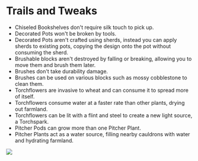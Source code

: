 # Trails and Tweaks

- Chiseled Bookshelves don't require silk touch to pick up.
- Decorated Pots won't be broken by tools.
- Decorated Pots aren't crafted using sherds, instead you can apply sherds to existing pots, copying the design onto the pot without consuming the sherd.
- Brushable blocks aren't destroyed by falling or breaking, allowing you to move them and brush them later.
- Brushes don't take durability damage.
- Brushes can be used on various blocks such as mossy cobblestone to clean them.
- Torchflowers are invasive to wheat and can consume it to spread more of itself.
- Torchflowers consume water at a faster rate than other plants, drying out farmland.
- Torchflowers can be lit with a flint and steel to create a new light source, a Torchspark.
- Pitcher Pods can grow more than one Pitcher Plant.
- Pitcher Plants act as a water source, filling nearby cauldrons with water and hydrating farmland.

<a href="http://bloom.amymialee.xyz"><img src="https://i.imgur.com/h4556XW.gif"></a>